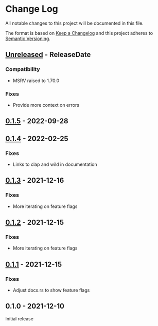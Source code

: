 # Change Log
All notable changes to this project will be documented in this file.

The format is based on [Keep a Changelog](http://keepachangelog.com/)
and this project adheres to [Semantic Versioning](http://semver.org/).

<!-- next-header -->
## [Unreleased] - ReleaseDate

### Compatibility

- MSRV raised to 1.70.0

### Fixes

- Provide more context on errors

## [0.1.5] - 2022-09-28

## [0.1.4] - 2022-02-25

### Fixes

- Links to clap and wild in documentation

## [0.1.3] - 2021-12-16

### Fixes

- More iterating on feature flags

## [0.1.2] - 2021-12-15

### Fixes

- More iterating on feature flags

## [0.1.1] - 2021-12-15

### Fixes

- Adjust docs.rs to show feature flags

## 0.1.0 - 2021-12-10

Initial release

<!-- next-url -->
[Unreleased]: https://github.com/rust-cli/argfile/compare/v0.1.5...HEAD
[0.1.5]: https://github.com/rust-cli/argfile/compare/v0.1.4...v0.1.5
[0.1.4]: https://github.com/rust-cli/argfile/compare/v0.1.3...v0.1.4
[0.1.3]: https://github.com/rust-cli/argfile/compare/v0.1.2...v0.1.3
[0.1.2]: https://github.com/rust-cli/argfile/compare/v0.1.1...v0.1.2
[0.1.1]: https://github.com/rust-cli/argfile/compare/0.1.0...v0.1.1
[0.1.0]: https://github.com/rust-cli/argfile/compare/babf658...0.1.0
